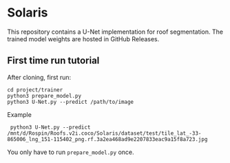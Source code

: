 # Solaris

This repository contains a U-Net implementation for roof segmentation. The trained model weights are hosted in GitHub Releases.  

## First time run tutorial

After cloning, first run:
```
cd project/trainer
python3 prepare_model.py
python3 U-Net.py --predict /path/to/image
```
Example
```
 python3 U-Net.py --predict /mnt/d/Rospin/Roofs.v2i.coco/Solaris/dataset/test/tile_lat_-33-865006_lng_151-115402_png.rf.3a2ea468ad9e2207833eac9a15f8a723.jpg
```


You only have to run `prepare_model.py` once.
